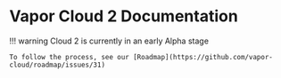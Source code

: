 # Vapor Cloud 2 Documentation

!!! warning
    Cloud 2 is currently in an early Alpha stage

    To follow the process, see our [Roadmap](https://github.com/vapor-cloud/roadmap/issues/31)
